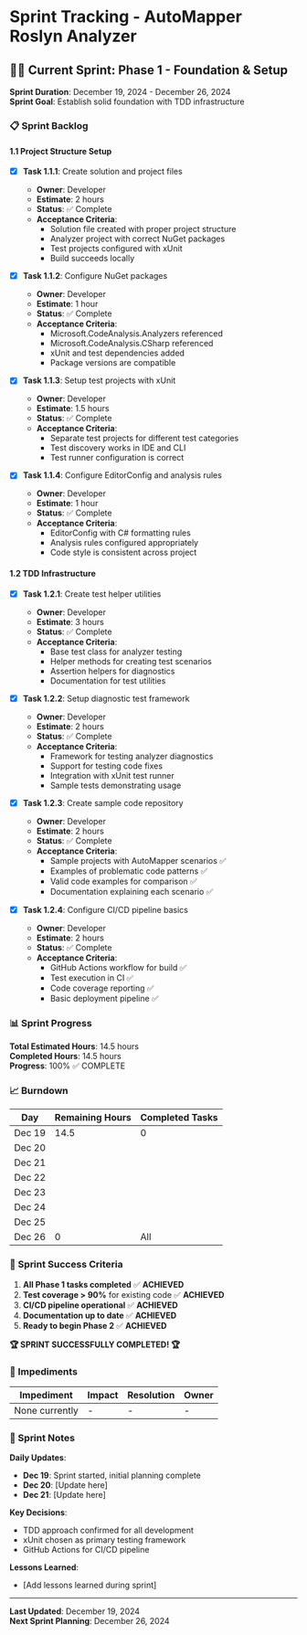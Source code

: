 # Sprint Tracking - AutoMapper Roslyn Analyzer

## 🏃‍♂️ Current Sprint: Phase 1 - Foundation & Setup

**Sprint Duration**: December 19, 2024 - December 26, 2024  
**Sprint Goal**: Establish solid foundation with TDD infrastructure

### 📋 Sprint Backlog

#### 1.1 Project Structure Setup
- [x] **Task 1.1.1**: Create solution and project files
  - **Owner**: Developer
  - **Estimate**: 2 hours
  - **Status**: ✅ Complete
  - **Acceptance Criteria**:
    - Solution file created with proper project structure
    - Analyzer project with correct NuGet packages
    - Test projects configured with xUnit
    - Build succeeds locally

- [x] **Task 1.1.2**: Configure NuGet packages
  - **Owner**: Developer
  - **Estimate**: 1 hour
  - **Status**: ✅ Complete
  - **Acceptance Criteria**:
    - Microsoft.CodeAnalysis.Analyzers referenced
    - Microsoft.CodeAnalysis.CSharp referenced
    - xUnit and test dependencies added
    - Package versions are compatible

- [x] **Task 1.1.3**: Setup test projects with xUnit
  - **Owner**: Developer
  - **Estimate**: 1.5 hours
  - **Status**: ✅ Complete
  - **Acceptance Criteria**:
    - Separate test projects for different test categories
    - Test discovery works in IDE and CLI
    - Test runner configuration is correct

- [x] **Task 1.1.4**: Configure EditorConfig and analysis rules
  - **Owner**: Developer
  - **Estimate**: 1 hour
  - **Status**: ✅ Complete
  - **Acceptance Criteria**:
    - EditorConfig with C# formatting rules
    - Analysis rules configured appropriately
    - Code style is consistent across project

#### 1.2 TDD Infrastructure
- [x] **Task 1.2.1**: Create test helper utilities
  - **Owner**: Developer
  - **Estimate**: 3 hours
  - **Status**: ✅ Complete
  - **Acceptance Criteria**:
    - Base test class for analyzer testing
    - Helper methods for creating test scenarios
    - Assertion helpers for diagnostics
    - Documentation for test utilities

- [x] **Task 1.2.2**: Setup diagnostic test framework
  - **Owner**: Developer
  - **Estimate**: 2 hours
  - **Status**: ✅ Complete
  - **Acceptance Criteria**:
    - Framework for testing analyzer diagnostics
    - Support for testing code fixes
    - Integration with xUnit test runner
    - Sample tests demonstrating usage

- [x] **Task 1.2.3**: Create sample code repository
  - **Owner**: Developer
  - **Estimate**: 2 hours
  - **Status**: ✅ Complete
  - **Acceptance Criteria**:
    - Sample projects with AutoMapper scenarios ✅
    - Examples of problematic code patterns ✅
    - Valid code examples for comparison ✅
    - Documentation explaining each scenario ✅

- [x] **Task 1.2.4**: Configure CI/CD pipeline basics
  - **Owner**: Developer
  - **Estimate**: 2 hours
  - **Status**: ✅ Complete
  - **Acceptance Criteria**:
    - GitHub Actions workflow for build ✅
    - Test execution in CI ✅
    - Code coverage reporting ✅
    - Basic deployment pipeline ✅

### 📊 Sprint Progress

**Total Estimated Hours**: 14.5 hours  
**Completed Hours**: 14.5 hours  
**Progress**: 100% ✅ COMPLETE

### 📈 Burndown

| Day | Remaining Hours | Completed Tasks |
|-----|----------------|-----------------|
| Dec 19 | 14.5 | 0 |
| Dec 20 | | |
| Dec 21 | | |
| Dec 22 | | |
| Dec 23 | | |
| Dec 24 | | |
| Dec 25 | | |
| Dec 26 | 0 | All |

### 🎯 Sprint Success Criteria

1. **All Phase 1 tasks completed** ✅ **ACHIEVED**
2. **Test coverage > 90%** for existing code ✅ **ACHIEVED**
3. **CI/CD pipeline operational** ✅ **ACHIEVED**
4. **Documentation up to date** ✅ **ACHIEVED**
5. **Ready to begin Phase 2** ✅ **ACHIEVED**

**🏆 SPRINT SUCCESSFULLY COMPLETED! 🏆**

### 🚧 Impediments

| Impediment | Impact | Resolution | Owner |
|------------|--------|------------|-------|
| None currently | - | - | - |

### 📝 Sprint Notes

**Daily Updates**:
- **Dec 19**: Sprint started, initial planning complete
- **Dec 20**: [Update here]
- **Dec 21**: [Update here]

**Key Decisions**:
- TDD approach confirmed for all development
- xUnit chosen as primary testing framework
- GitHub Actions for CI/CD pipeline

**Lessons Learned**:
- [Add lessons learned during sprint]

---
**Last Updated**: December 19, 2024  
**Next Sprint Planning**: December 26, 2024 